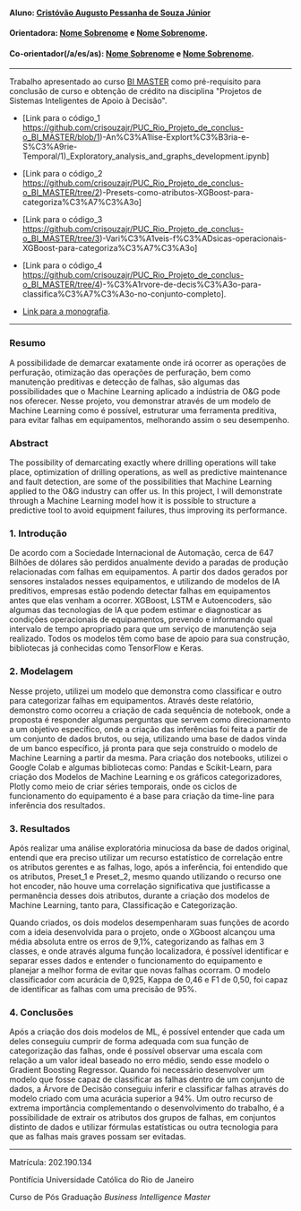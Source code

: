#### Aluno: [Cristóvão Augusto Pessanha de Souza Júnior](https://github.com/crisouzajr)
#### Orientadora: [Nome Sobrenome](https://github.com/link_do_github) e [Nome Sobrenome](https://github.com/link_do_github).
#### Co-orientador(/a/es/as): [Nome Sobrenome](https://github.com/link_do_github) e [Nome Sobrenome](https://github.com/link_do_github). 


---

Trabalho apresentado ao curso [BI MASTER](https://ica.puc-rio.ai/bi-master) como pré-requisito para conclusão de curso e obtenção de crédito na disciplina 
"Projetos de Sistemas Inteligentes de Apoio à Decisão".

<!-- para os links a seguir, caso os arquivos estejam no mesmo repositório que este README, não há necessidade de incluir o link completo: basta incluir 
o nome do arquivo, com extensão, que o GitHub completa o link corretamente -->

- [Link para o código_1 https://github.com/crisouzajr/PUC_Rio_Projeto_de_conclus-o_BI_MASTER/blob/1)-An%C3%A1lise-Explort%C3%B3ria-e-S%C3%A9rie-Temporal/1)_Exploratory_analysis_and_graphs_development.ipynb]

- [Link para o código_2 https://github.com/crisouzajr/PUC_Rio_Projeto_de_conclus-o_BI_MASTER/tree/2)-Presets-como-atributos-XGBoost-para-categoriza%C3%A7%C3%A3o]

- [Link para o código_3 https://github.com/crisouzajr/PUC_Rio_Projeto_de_conclus-o_BI_MASTER/tree/3)-Vari%C3%A1veis-f%C3%ADsicas-operacionais-XGBoost-para-categoriza%C3%A7%C3%A3o]

- [Link para o código_4 https://github.com/crisouzajr/PUC_Rio_Projeto_de_conclus-o_BI_MASTER/tree/4)-%C3%A1rvore-de-decis%C3%A3o-para-classifica%C3%A7%C3%A3o-no-conjunto-completo].

- [Link para a monografia](https://github.com/crisouzajr/PUC_Rio_Projeto_de_conclus-o_BI_MASTER/blob/main/Relat%C3%B3rio.pdf).


---

### Resumo

A possibilidade de demarcar exatamente onde irá ocorrer as operações de perfuração, otimização das operações de perfuração, bem como manutenção preditivas 
e detecção de falhas, são algumas das possibilidades que o Machine Learning aplicado a indústria de O&G pode nos oferecer. Nesse projeto, vou demonstrar 
através de um modelo de Machine Learning como é possível, estruturar uma ferramenta preditiva, para evitar falhas em equipamentos, melhorando assim o seu desempenho. 

### Abstract 

The possibility of demarcating exactly where drilling operations will take place, optimization of drilling operations, as well as predictive maintenance 
and fault detection, are some of the possibilities that Machine Learning applied to the O&G industry can offer us. In this project, 
I will demonstrate through a Machine Learning model how it is possible to structure a predictive tool to avoid equipment failures, thus improving its performance.


### 1. Introdução

De acordo com a Sociedade Internacional de Automação, cerca de 647 Bilhões de dólares são perdidos anualmente devido a paradas de produção relacionadas com falhas 
em equipamentos. A partir dos dados gerados por sensores instalados nesses equipamentos, e utilizando de modelos de IA preditivos, empresas estão podendo detectar 
falhas em equipamentos antes que elas venham a ocorrer. XGBoost, LSTM e Autoencoders, são algumas das tecnologias de IA que podem estimar e diagnosticar as condições 
operacionais de equipamentos, prevendo e informando qual intervalo de tempo apropriado para que um serviço de manutenção seja realizado. Todos os modelos têm 
como base de apoio para sua construção, bibliotecas já conhecidas como TensorFlow e Keras.


### 2. Modelagem

Nesse projeto, utilizei um modelo que demonstra como classificar e outro para categorizar falhas em equipamentos. Através deste relatório, demonstro como ocorreu a 
criação de cada sequência de notebook, onde a proposta é responder algumas perguntas que servem como direcionamento a um objetivo específico, onde a criação das 
inferências foi feita a partir de um conjunto de dados brutos, ou seja, utilizando uma base de dados vinda de um banco específico, já pronta para que seja construído 
o modelo de Machine Learning a partir da mesma. Para criação dos notebooks, utilizei o Google Colab e algumas bibliotecas como: Pandas e Scikit-Learn, para criação 
dos Modelos de Machine Learning e os gráficos categorizadores, Plotly como meio de criar séries temporais, onde os ciclos de funcionamento do equipamento é a 
base para criação da time-line para inferência dos resultados.



### 3. Resultados

Após realizar uma análise exploratória minuciosa da base de dados original, entendi que era preciso utilizar um recurso estatístico de correlação entre os atributos 
gerentes  e as falhas, logo, após a inferência, foi entendido que os atributos, Preset_1 e Preset_2, mesmo quando utilizando o recurso one hot encoder, 
não houve uma correlação significativa que justificasse a permanência desses dois atributos, durante a criação dos modelos de Machine Learning, tanto para, 
Classificação e Categorização. 

Quando criados, os dois modelos desempenharam suas funções de acordo com a ideia desenvolvida para o projeto, onde o XGboost alcançou uma média absoluta entre 
os erros de 9,1%, categorizando as falhas em 3 classes, e onde através alguma função localizadora, é possível identificar e separar esses dados e entender 
o funcionamento do equipamento e planejar a melhor forma de evitar que novas falhas ocorram.
O modelo classificador com acurácia de 0,925, Kappa de 0,46 e F1 de 0,50, foi capaz de identificar as falhas com uma precisão de 95%.



### 4. Conclusões

Após a criação dos dois modelos de ML, é possível entender que cada um deles conseguiu cumprir de forma adequada com sua função de categorização das falhas, 
onde é possível observar uma escala com relação a um valor ideal baseado no erro médio, sendo esse modelo o Gradient Boosting Regressor.
Quando foi necessário desenvolver um modelo que fosse capaz de classificar as falhas dentro de um conjunto de dados, a Árvore de Decisão conseguiu inferir e 
classificar falhas através do modelo criado com uma acurácia superior a 94%.
Um outro recurso de extrema importância complementando o desenvolvimento do trabalho, é a possibilidade de extrair os atributos dos grupos de falhas, em conjuntos 
distinto de dados e utilizar fórmulas estatísticas ou outra tecnologia para que as falhas mais graves possam ser evitadas.

---

Matrícula: 202.190.134

Pontifícia Universidade Católica do Rio de Janeiro

Curso de Pós Graduação *Business Intelligence Master*
